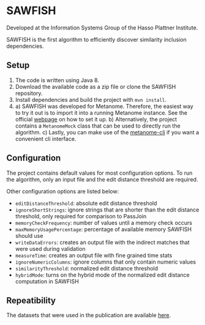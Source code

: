 # SAWFISH
Developed at the Information Systems Group of the Hasso Plattner Institute.

SAWFISH is the first algorithm to efficiently discover similarity inclusion dependencies.

## Setup

1. The code is written using Java 8.
2. Download the available code as a zip file or clone the SAWFISH repository.
3. Install dependencies and build the project with `mvn install`.
4. a) SAWFISH was developed for Metanome. Therefore, the easiest way to try it out is to import it into a running Metanome instance. See the official [webpage](https://metanome.de) on how to set it up.
b) Alternatively, the project contains a `MetanomeMock` class that can be used to directly run the algorithm.
c) Lastly, you can make use of the [metanome-cli](https://github.com/sekruse/metanome-cli) if you want a convenient cli interface.

## Configuration
The project contains default values for most configuration options.
To run the algorithm, only an input file and the edit distance threshold are required.

Other configuration options are listed below:

- `editDistanceThreshold`: absolute edit distance threshold
- `ignoreShortStrings`: ignore strings that are shorter than the edit distance threshold, only required for comparison to PassJoin
- `memoryCheckFrequency`: number of values until a memory check occurs
- `maxMemoryUsagePercentage`: percentage of available memory SAWFISH should use
- `writeDataErrors`: creates an output file with the indirect matches that were used during validation
- `measureTime`: creates an output file with fine grained time stats
- `ignoreNumericColumns`: ignore columns that only contain numeric values
- `similarityThreshold`: normalized edit distance threshold
- `hybridMode`: turns on the hybrid mode of the normalized edit distance computation in SAWFISH

## Repeatibility
The datasets that were used in the publication are available [here](https://hpi.de/naumann/projects/repeatability/data-profiling/metanome-ind-algorithms.html).